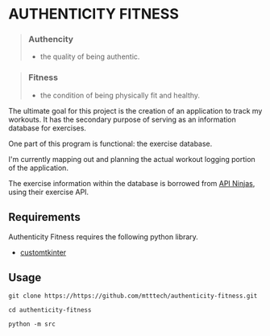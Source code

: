 # AUTHENTICITY FITNESS

> ### Authencity
> - the quality of being authentic.

> ### Fitness
> - the condition of being physically fit and healthy.

The ultimate goal for this project is the creation of an application to track my workouts. It has the secondary purpose of serving as an information database for exercises.

One part of this program is functional: the exercise database.

I'm currently mapping out and planning the actual workout logging portion of the application.

The exercise information within the database is borrowed from [API Ninjas](https://www.api-ninjas.com), using their exercise API.

## Requirements

Authenticity Fitness requires the following python library.

* [customtkinter](https://github.com/TomSchimansky/CustomTkinter)

## Usage

```
git clone https://https://github.com/mtttech/authenticity-fitness.git

cd authenticity-fitness

python -m src
```
